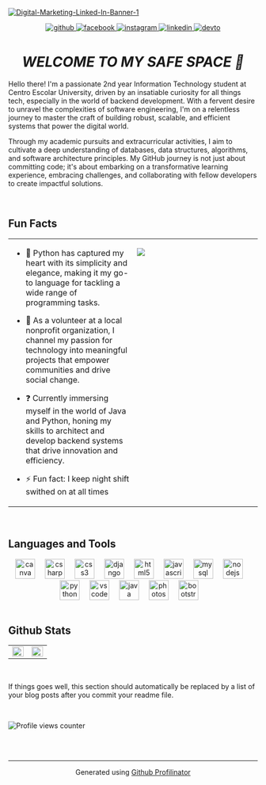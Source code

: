 <a href='https://postimg.cc/4nhg0NZR' target='_blank'><img src='https://i.postimg.cc/NGdj55zF/Digital-Marketing-Linked-In-Banner-1.png' border='0' alt='Digital-Marketing-Linked-In-Banner-1'/></a>


<div align="center">
<a href="https://github.com/itsmitchievous" target="_blank">
<img src=https://img.shields.io/badge/github-%2324292e.svg?&style=for-the-badge&logo=github&logoColor=white alt=github style="margin-bottom: 5px;" />
</a>
<a href="https://www.facebook.com/itsmitchievous_" target="_blank">
<img src=https://img.shields.io/badge/facebook-%232E87FB.svg?&style=for-the-badge&logo=facebook&logoColor=white alt=facebook style="margin-bottom: 5px;" />
</a>
<a href="https://instagram.com/itsmitchievous_" target="_blank">
<img src=https://img.shields.io/badge/instagram-%23000000.svg?&style=for-the-badge&logo=instagram&logoColor=white alt=instagram style="margin-bottom: 5px;" />
</a>
<a href="https://linkedin.com/in/trialaccount" target="_blank">
<img src=https://img.shields.io/badge/linkedin-%231E77B5.svg?&style=for-the-badge&logo=linkedin&logoColor=white alt=linkedin style="margin-bottom: 5px;" />
</a>
<a href="https://dev.to/trialaccount" target="_blank">
<img src=https://img.shields.io/badge/dev.to-%2308090A.svg?&style=for-the-badge&logo=dev.to&logoColor=white alt=devto style="margin-bottom: 5px;" />
</a>  
</div>  
  
# ***<div align="center">WELCOME TO MY SAFE SPACE 👋</div>***  
Hello there! I'm a passionate 2nd year Information Technology student at Centro Escolar University, driven by an insatiable curiosity for all things tech, especially in the world of backend development. With a fervent desire to unravel the complexities of software engineering, I'm on a relentless journey to master the craft of building robust, scalable, and efficient systems that power the digital world. 

Through my academic pursuits and extracurricular activities, I aim to cultivate a deep understanding of databases, data structures, algorithms, and software architecture principles. My GitHub journey is not just about committing code; it's about embarking on a transformative learning experience, embracing challenges, and collaborating with fellow developers to create impactful solutions.  
  

<br/>  


## Fun Facts 
<table><tr><td valign="top" width="50%">

- 🔭 Python has captured my heart with its simplicity and elegance, making it my go-to language for tackling a wide range of programming tasks.  
  

- 🌱  As a volunteer at a local nonprofit organization, I channel my passion for technology into meaningful projects that empower communities and drive social change.  
  

- ❓ Currently immersing myself in the world of Java and Python, honing my skills to architect and develop backend systems that drive innovation and efficiency.  
  

- ⚡ Fun fact: I keep night shift swithed on at all times   


</td><td valign="top" width="50%">

![](https://img.freepik.com/free-photo/programming-background-with-person-working-with-codes-computer_23-2150010125.jpg)  


</td></tr></table>  

<br/>  


## Languages and Tools  
<div align="center"> 
  <img src="https://cdn.jsdelivr.net/gh/devicons/devicon/icons/canva/canva-original.svg" height="40" alt="canva logo"  />
  <img width="12" />
  <img src="https://cdn.jsdelivr.net/gh/devicons/devicon/icons/csharp/csharp-original.svg" height="40" alt="csharp logo"  />
  <img width="12" />
  <img src="https://cdn.jsdelivr.net/gh/devicons/devicon/icons/css3/css3-original.svg" height="40" alt="css3 logo"  />
  <img width="12" />
  <img src="https://cdn.jsdelivr.net/gh/devicons/devicon/icons/django/django-plain.svg" height="40" alt="django logo"  />
  <img width="12" />
  <img src="https://cdn.jsdelivr.net/gh/devicons/devicon/icons/html5/html5-original.svg" height="40" alt="html5 logo"  />
  <img width="12" />
  <img src="https://cdn.jsdelivr.net/gh/devicons/devicon/icons/javascript/javascript-original.svg" height="40" alt="javascript logo"  />
  <img width="12" />
  <img src="https://cdn.jsdelivr.net/gh/devicons/devicon/icons/mysql/mysql-original.svg" height="40" alt="mysql logo"  />
  <img width="12" />
  <img src="https://cdn.jsdelivr.net/gh/devicons/devicon/icons/nodejs/nodejs-original.svg" height="40" alt="nodejs logo"  />
  <img width="12" />
  <img src="https://cdn.jsdelivr.net/gh/devicons/devicon/icons/python/python-original.svg" height="40" alt="python logo"  />
  <img width="12" />
  <img src="https://cdn.jsdelivr.net/gh/devicons/devicon/icons/vscode/vscode-original.svg" height="40" alt="vscode logo"  />
  <img width="12" />
  <img src="https://cdn.jsdelivr.net/gh/devicons/devicon/icons/java/java-original.svg" height="40" alt="java logo"  />
  <img width="12" />
  <img src="https://cdn.jsdelivr.net/gh/devicons/devicon/icons/photoshop/photoshop-plain.svg" height="40" alt="photoshop logo"  />
  <img width="12" />
  <img src="https://cdn.jsdelivr.net/gh/devicons/devicon/icons/bootstrap/bootstrap-original.svg" height="40" alt="bootstrap logo"  />
  <img width="12" />
</div>  

<br/>  


## Github Stats  
<table><tr><td valign="top" width="50%">

<img src="https://github-readme-stats.vercel.app/api?username=itsmitchievous&show_icons=true&count_private=true&hide_border=true" align="left" style="width: 100%" />

</td><td valign="top" width="50%">

<img src="https://github-readme-stats.vercel.app/api/top-langs/?username=itsmitchievous&hide_border=true&layout=compact" align="left" style="width: 100%" />

</td></tr></table>  

<br/>  

<!-- BLOG-POST-LIST:START -->  
If things goes well, this section should automatically be replaced by a list of your blog posts after you commit your readme file. 
<!-- BLOG-POST-LIST:END -->  

<br/>  

![Profile views counter](https://komarev.com/ghpvc/?username=itsmitchievous&&style=flat-square)  
  

<br/>  


<br />

----
<div align="center">Generated using <a href="https://profilinator.rishav.dev/" target="_blank">Github Profilinator</a></div>
